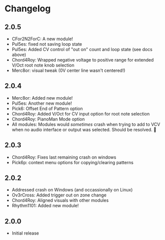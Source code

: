 ﻿# Changelog
<!--
## 2.0.6
- MOREc8or: A new (expander) module! Add input options to Merc8or output params. Wild stuff!
- CRBVi: Another new module! A 2D performance instrument/playable VCA (XY pad with bells and whistles).
- Merc8or: Output snapping to octaves or semitones (not scale quantization)
- Merc8or: When snapping, option to add half-semitone to output (added stability with some modules)
- Pul5es: Added display for "Out On..." param because it was suggested and is the right thing to do.
-->
## 2.0.5

- CFor2N2ForC: A new module!
- Pul5es: fixed not saving loop state
- Pul5es: Added CV control of "out on" count and loop state (see docs above)
- Chord4Roy: Wrapped negative voltage to positive range for extended V/Oct root note knob selection
- Merc8or: visual tweak (0V center line wasn't centered!)

## 2.0.4

- Merc8or: Added new module!
- Pul5es: Another new module!
- Pick6: Offset End of Pattern option
- Chord4Roy: Added V/Oct for CV input option for root note selection
- Chord4Roy: PianoMan Mode option
- All modules: Modules would _sometimes_ crash when trying to add to VCV when no audio interface or output was selected. Should be resolved. 🤞

## 2.0.3

- Chord4Roy: Fixes last remaining crash on windows
- Pick6p: context menu options for copying/clearing patterns

## 2.0.2
- Addressed crash on Windows (and occassionally on Linux)
- Ov3rCross: Added trigger out on zone change
- Chord4Roy: Aligned visuals with other modules
- Rhythm1101: Added new module!

## 2.0.0
- Initial release

